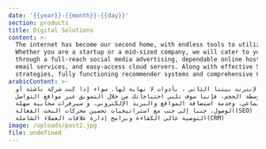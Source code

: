 ```yaml
---
date: '{{year}}-{{month}}-{{day}}'
section: products
title: Digital Solutions
content: >-
  The internet has become our second home, with endless tools to utilize.
  Whether you are a startup or a mid-sized company, we will cater to your needs
  through a full-reach social media advertising, dependable online hosting and
  email services, and easy-access cloud servers. Along with effective SEO
  strategies, fully functioning recommender systems and comprehensive CRMS.
arabicContent: >-
  أصبح الإنترنت بيتنا الثاني ، بأدوات لا نهاية لها. سواء إذا كنت شركة ناشئة أو
  متوسطة الحجم، فإننا سوف تلبي احتياجاتك من خلال التسويق عبر مواقع التواصل
  الاجتماعي، وخدمة استضافة المواقع والبريد الإلكتروني، و سيرفرات سحابية سهلة
  الوصول، جنبا إلى جنب مع استراتيجيات تحسين محركات البحث الفعالة(SEO) ، ونظام
  التوصية عالي الكفاءة وبرامج إدارة علاقات العملاء الشاملة(CRM)
image: /uploads/post2.jpg
file: undefined
---
```



